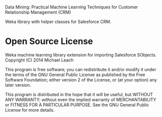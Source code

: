 Data Mining: Practical Machine Learning Techniques for Customer Relationship Management (CRM)

Weka library with helper classes for Salesforce CRM.

# Open Source License

Weka machine learning library extension for importing Salesforce SObjects.
Copyright (C) 2014  Michael Leach

This program is free software; you can redistribute it and/or
modify it under the terms of the GNU General Public License
as published by the Free Software Foundation; either version 2
of the License, or (at your option) any later version.

This program is distributed in the hope that it will be useful,
but WITHOUT ANY WARRANTY; without even the implied warranty of
MERCHANTABILITY or FITNESS FOR A PARTICULAR PURPOSE.  See the
GNU General Public License for more details.


